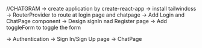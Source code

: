 
//CHATGRAM
-> create application by create-react-app
-> install tailwindcss
-> RouterProvider to route at login page and chatpage
-> Add Login and ChatPage component
-> Design signIn nad Register page
-> Add toggleForm to toggle the form









-> Authentication
   -> Sign In/Sign Up page
-> ChatPage